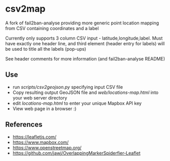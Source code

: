 # csv2map
A fork of fail2ban-analyse providing more generic point location mapping from CSV containing coordinates and a label

Currently only supports 3 column CSV input - latitude,longitude,label.  Must have exactly one header line, and third element (header entry for labels) will be used to title all the labels (pop-ups)

See header comments for more information (and fail2ban-analyse README)

## Use

- run _scripts/csv2geojson.py_ specifying input CSV file
- Copy resulting output GeoJSON file and _web/locations-map.html_ into your web server directory
- edit _locations-map.html_ to enter your unique Mapbox API key
- View web page in a browser :)

## References

- https://leafletjs.com/
- https://www.mapbox.com/
- https://www.openstreetmap.org/
- https://github.com/jawj/OverlappingMarkerSpiderfier-Leaflet
